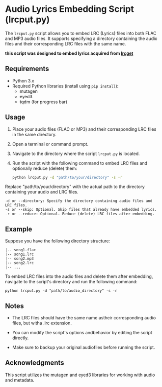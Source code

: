 # Audio Lyrics Embedding Script (lrcput.py)

The `lrcput.py` script allows you to embed LRC (Lyrics) files into both FLAC and MP3 audio files. It supports specifying a directory containing the audio files and their corresponding LRC files with the same name.

**this script was designed to embed lyrics acquired from [lrcget](https://github.com/tranxuanthang/lrcget)**

## Requirements

- Python 3.x
- Required Python libraries (install using `pip install`):
  - mutagen
  - eyed3
  - tqdm (for progress bar)

## Usage

1. Place your audio files (FLAC or MP3) and their corresponding LRC files in the same directory.

2. Open a terminal or command prompt.

3. Navigate to the directory where the script `lrcput.py` is located.

4. Run the script with the following command to embed LRC files and optionally reduce (delete) them:

   ```sh
   python lrcput.py -d "path/to/your/directory" -s -r

Replace "path/to/your/directory" with the actual path to the directory containing your audio and LRC files.

    -d or --directory: Specify the directory containing audio files and LRC files.
    -s or --skip: Optional. Skip files that already have embedded lyrics.
    -r or --reduce: Optional. Reduce (delete) LRC files after embedding.

## Example

Suppose you have the following directory structure:
```audio_directory/
|-- song1.flac
|-- song1.lrc
|-- song2.mp3
|-- song2.lrc
|-- ...
``````

To embed LRC files into the audio files and delete them after embedding, navigate to the script's directory and run the following command:

```
python lrcput.py -d "path/to/audio_directory" -s -r
```

## Notes

- The LRC files should have the same name astheir corresponding audio files, but witha .lrc extension.

- You can modify the script's options andbehavior by editing the script directly.

- Make sure to backup your original audiofiles before running the script.

## Acknowledgments

This script utilizes the mutagen and eyed3 libraries for working with audio and metadata.
